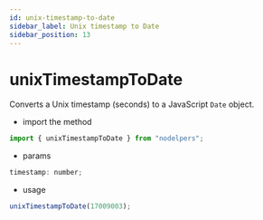 ```yaml
---
id: unix-timestamp-to-date
sidebar_label: Unix timestamp to Date
sidebar_position: 13
---
```


# unixTimestampToDate

Converts a Unix timestamp (seconds) to a JavaScript `Date` object.

- import the method

```js
import { unixTimestampToDate } from "nodelpers";
```

- params

```js
timestamp: number;
```

- usage

```js
unixTimestampToDate(17009003);
```
